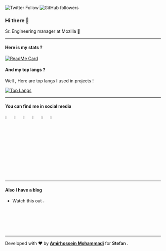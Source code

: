 <p>
<img alt="Twitter Follow" src="https://img.shields.io/twitter/follow/satefan?label=Twitter&style=flat-square">
<img alt="GitHub followers" src="https://img.shields.io/github/followers/st3fan?style=flat-square&color=lightgrey">
</p>

### Hi there 👋

Sr. Engineering manager at Mozilla :fox_face:

---

#### Here is my stats ?
[![ReadMe Card](https://github-readme-stats.vercel.app/api?username=st3fan&show_icons=true)](https://github.com/st3fan)

#### And my top langs ?

<p>Well , Here are top langs I used in projects !</p>

[![Top Langs](https://github-readme-stats.vercel.app/api/top-langs/?username=st3fan&layout=compact)](https://github.com/st3fan)

---

#### You can find me in social media

[<img src="https://img.icons8.com/color/48/000000/github.png" width="5%"/>](https://github.com/st3fan)
[<img src="https://img.icons8.com/color/48/000000/twitter.png" width="5%"/>](https://twitter.com/satefan)
[<img src="https://img.icons8.com/color/48/000000/facebook.png" width="5%"/>](https://facebook.com/satefan)
[<img src="https://img.icons8.com/color/48/000000/instagram.png" width="5%"/>](https://www.instagram.com/st3fan)
[<img src="https://img.icons8.com/color/48/000000/stackoverflow.png" width="5%"/>](https://stackoverflow.com/users/56837/stefan-arentz)
[<img src="https://img.icons8.com/color/48/000000/medium.png" width="5%"/>](https://medium.com/@satefan)

---

#### Also I have a blog

- Watch this out [<img src="https://img.icons8.com/color/48/000000/web.png" width="2.5%"/>](https://stefan.arentz.ca)

---

Developed with :heart: by **[Amirhossein Mohammadi](https://github.com/BlackIQ)** for **Stefan** .